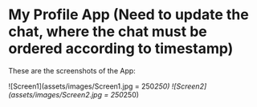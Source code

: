 # My Profile App (Need to update the chat, where the chat must be ordered according to timestamp)

These are the screenshots of the App:

![Screen1](assets/images/Screen1.jpg = 250*250)
![Screen2](assets/images/Screen2.jpg = 250*250)
